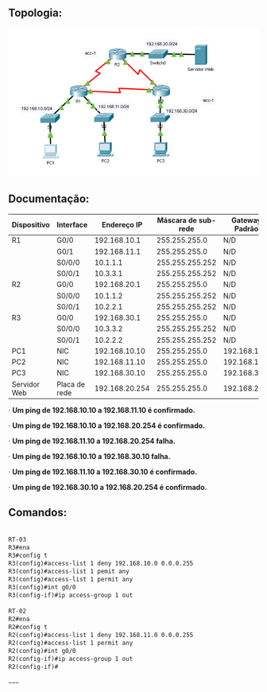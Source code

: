 ## Topologia:

![](https://github.com/redeslinuxcode/atividades_cisco_redes_/blob/main/cisco/topologia%2016.PNG)

## Documentação:

| Dispositivo  | Interface    | Endereço IP   | Máscara de sub-rede | Gateway Padrão|
|--------------|--------------|---------------|---------------------|---------------|
| R1           | G0/0         | 192.168.10.1  | 255.255.255.0       | N/D           |
|              | G0/1         | 192.168.11.1  | 255.255.255.0       | N/D           |
|              | S0/0/0       | 10.1.1.1      | 255.255.255.252     | N/D           |
|              | S0/0/1       | 10.3.3.1      | 255.255.255.252     | N/D           |
| R2           | G0/0         | 192.168.20.1  | 255.255.255.0       | N/D           |
|              | S0/0/0       | 10.1.1.2      | 255.255.255.252     | N/D           |
|              | S0/0/1       | 10.2.2.1      | 255.255.255.252     | N/D           |
| R3           | G0/0         | 192.168.30.1  | 255.255.255.0       | N/D           |
|              | S0/0/0       | 10.3.3.2      | 255.255.255.252     | N/D           |
|              | S0/0/1       | 10.2.2.2      | 255.255.255.252     | N/D           |
| PC1          | NIC          | 192.168.10.10 | 255.255.255.0       | 192.168.10.1  |
| PC2          | NIC          | 192.168.11.10 | 255.255.255.0       | 192.168.11.1  |
| PC3          | NIC          | 192.168.30.10 | 255.255.255.0       | 192.168.30.1  |
| Servidor Web |Placa de rede | 192.168.20.254| 255.255.255.0       |192.168.20.1   |

·         **Um ping de 192.168.10.10 a 192.168.11.10 é confirmado.**

·        **Um ping de 192.168.10.10 a 192.168.20.254 é confirmado.**

·        **Um ping de 192.168.11.10 a 192.168.20.254 falha.**

·        **Um ping de 192.168.10.10 a 192.168.30.10 falha.**

·        **Um ping de 192.168.11.10 a 192.168.30.10 é confirmado.**

·        **Um ping de 192.168.30.10 a 192.168.20.254 é confirmado.**

## Comandos:

~~~~

RT-03
R3#ena
R3#config t
R3(config)#access-list 1 deny 192.168.10.0 0.0.0.255
R3(config)#access-list 1 pemit any
R3(config)#access-list 1 permit any
R3(config)#int g0/0
R3(config-if)#ip access-group 1 out

RT-02
R2#ena
R2#config t
R2(config)#access-list 1 deny 192.168.11.0 0.0.0.255
R2(config)#access-list 1 permit any
R2(config)#int g0/0
R2(config-if)#ip access-group 1 out
R2(config-if)#

~~~
